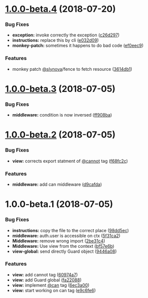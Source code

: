 <a name="1.0.0-beta.4"></a>
# [1.0.0-beta.4](https://github.com/RomainLanz/adonis-guard/compare/1.0.0-beta.3...1.0.0-beta.4) (2018-07-20)


### Bug Fixes

* **exception:** invoke correctly the exception ([c26d297](https://github.com/RomainLanz/adonis-guard/commit/c26d297))
* **instructions:** replace this by cli ([e032d09](https://github.com/RomainLanz/adonis-guard/commit/e032d09))
* **monkey-patch:** sometimes it happens to do bad code ([ef0eec9](https://github.com/RomainLanz/adonis-guard/commit/ef0eec9))


### Features

* monkey patch [@slynova](https://github.com/slynova)/fence to fetch resource ([3614db1](https://github.com/RomainLanz/adonis-guard/commit/3614db1))



<a name="1.0.0-beta.3"></a>
# [1.0.0-beta.3](https://github.com/RomainLanz/adonis-guard/compare/1.0.0-beta.2...1.0.0-beta.3) (2018-07-05)


### Bug Fixes

* **middleware:** condition is now inversed ([ff908ba](https://github.com/RomainLanz/adonis-guard/commit/ff908ba))



<a name="1.0.0-beta.2"></a>
# [1.0.0-beta.2](https://github.com/RomainLanz/adonis-guard/compare/1.0.0-beta.1...1.0.0-beta.2) (2018-07-05)


### Bug Fixes

* **view:** corrects export statment of [@cannot](https://github.com/cannot) tag ([f68fc2c](https://github.com/RomainLanz/adonis-guard/commit/f68fc2c))


### Features

* **middleware:** add can middleware ([d9cafda](https://github.com/RomainLanz/adonis-guard/commit/d9cafda))



<a name="1.0.0-beta.1"></a>
# 1.0.0-beta.1 (2018-07-05)


### Bug Fixes

* **instructions:** copy the file to the correct place ([98dd5ec](https://github.com/RomainLanz/adonis-guard/commit/98dd5ec))
* **middleware:** auth.user is accessible on ctx ([5f31ca2](https://github.com/RomainLanz/adonis-guard/commit/5f31ca2))
* **Middleware:** remove wrong import ([2be31c4](https://github.com/RomainLanz/adonis-guard/commit/2be31c4))
* **Middleware:** Use view from the context ([bf57e6b](https://github.com/RomainLanz/adonis-guard/commit/bf57e6b))
* **view-global:** send directly Guard object ([9446a08](https://github.com/RomainLanz/adonis-guard/commit/9446a08))


### Features

* **view:** add cannot tag ([60974a7](https://github.com/RomainLanz/adonis-guard/commit/60974a7))
* **view:** add Guard global ([fa22088](https://github.com/RomainLanz/adonis-guard/commit/fa22088))
* **view:** implement [@can](https://github.com/can) tag ([6ec3a00](https://github.com/RomainLanz/adonis-guard/commit/6ec3a00))
* **view:** start working on can tag ([e9c6fe6](https://github.com/RomainLanz/adonis-guard/commit/e9c6fe6))



